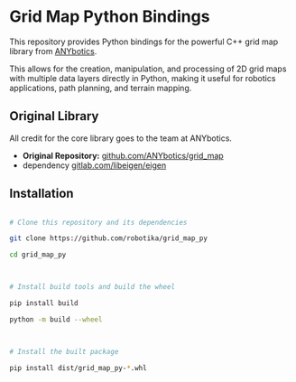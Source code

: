 # Grid Map Python Bindings


This repository provides Python bindings for the powerful C++ grid map library from [ANYbotics](https://github.com/ANYbotics/grid_map).


This allows for the creation, manipulation, and processing of 2D grid maps with multiple data layers directly in Python, making it useful for robotics applications, path planning, and terrain mapping.



## Original Library

All credit for the core library goes to the team at ANYbotics.

* **Original Repository:** [github.com/ANYbotics/grid_map](https://github.com/ANYbotics/grid_map)
* dependency [gitlab.com/libeigen/eigen](https://gitlab.com/libeigen/eigen)



## Installation

```bash

# Clone this repository and its dependencies

git clone https://github.com/robotika/grid_map_py

cd grid_map_py



# Install build tools and build the wheel

pip install build

python -m build --wheel



# Install the built package

pip install dist/grid_map_py-*.whl
